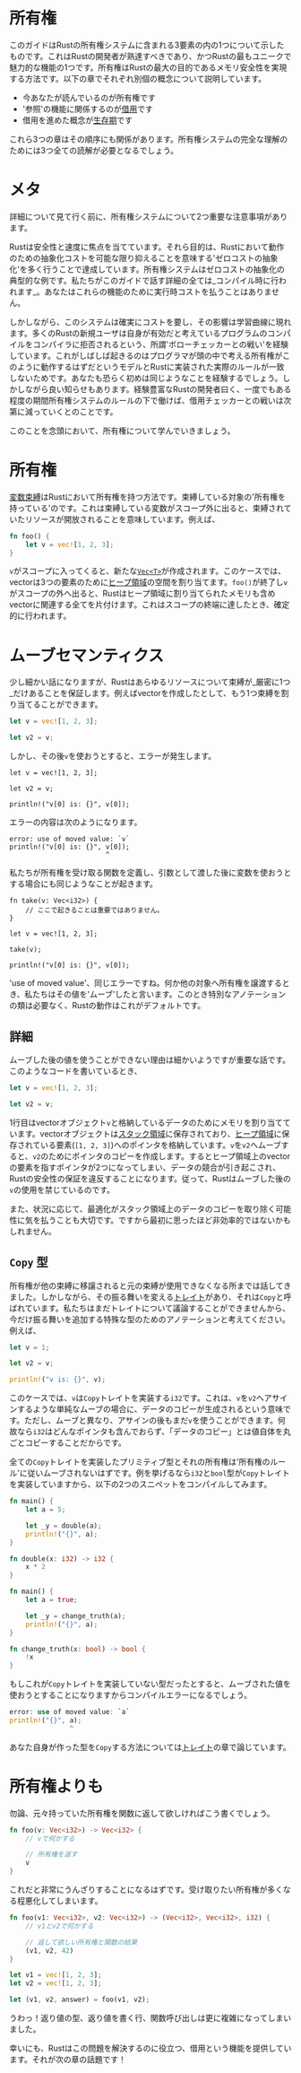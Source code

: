 # 所有権

このガイドはRustの所有権システムに含まれる3要素の内の1つについて示したものです。これはRustの開発者が熟達すべきであり、かつRustの最もユニークで魅力的な機能の1つです。所有権はRustの最大の目的であるメモリ安全性を実現する方法です。以下の章でそれぞれ別個の概念について説明しています。

* 今あなたが読んでいるのが所有権です
* '参照'の機能に関係するのが[借用][borrowing]です
* 借用を進めた概念が[生存期][lifetimes]です

これら3つの章はその順序にも関係があります。所有権システムの完全な理解のためには3つ全ての読解が必要となるでしょう。

[borrowing]: https://doc.rust-lang.org/book/references-and-borrowing.html
[lifetimes]: https://doc.rust-lang.org/book/lifetimes.html

# メタ

詳細について見て行く前に、所有権システムについて2つ重要な注意事項があります。

Rustは安全性と速度に焦点を当てています。それら目的は、Rustにおいて動作のための抽象化コストを可能な限り抑えることを意味する'ゼロコストの抽象化'を多く行うことで達成しています。所有権システムはゼロコストの抽象化の典型的な例です。私たちがこのガイドで話す詳細の全ては_コンパイル時に行われます_。あなたはこれらの機能のために実行時コストを払うことはありません。

しかしながら、このシステムは確実にコストを要し、その影響は学習曲線に現れます。多くのRustの新規ユーザは自身が有効だと考えているプログラムのコンパイルをコンパイラに拒否されるという、所謂'ボローチェッカーとの戦い'を経験しています。これがしばしば起きるのはプログラマが頭の中で考える所有権がこのように動作するはずだというモデルとRustに実装された実際のルールが一致しないためです。あなたも恐らく初めは同じようなことを経験するでしょう。しかしながら良い知らせもあります。経験豊富なRustの開発者曰く、一度でもある程度の期間所有権システムのルールの下で働けば、借用チェッカーとの戦いは次第に減っていくとのことです。

このことを念頭において、所有権について学んでいきましょう。

# 所有権

[変数束縛][bindings]はRustにおいて所有権を持つ方法です。束縛している対象の'所有権を持っている'のです。これは束縛している変数がスコープ外に出ると、束縛されていたリソースが開放されることを意味しています。例えば、

```rust
fn foo() {
    let v = vec![1, 2, 3];
}
```

`v`がスコープに入ってくると、新たな[`Vec<T>`][vect]が作成されます。このケースでは、vectorは3つの要素のために[ヒープ領域][heap]の空間を割り当てます。`foo()`が終了し`v`がスコープの外へ出ると、Rustはヒープ領域に割り当てられたメモリも含めvectorに関連する全てを片付けます。これはスコープの終端に達したとき、確定的に行われます。

[vect]: https://doc.rust-lang.org/std/vec/struct.Vec.html
[heap]: https://doc.rust-lang.org/book/the-stack-and-the-heap.html
[bindings]: https://doc.rust-lang.org/book/variable-bindings.html

# ムーブセマンティクス

少し細かい話になりますが、Rustはあらゆるリソースについて束縛が_厳密に1つ_だけあることを保証します。例えばvectorを作成したとして、もう1つ束縛を割り当てることができます。

```rust
let v = vec![1, 2, 3];

let v2 = v;
```

しかし、その後`v`を使おうとすると、エラーが発生します。

```rust,ignore
let v = vec![1, 2, 3];

let v2 = v;

println!("v[0] is: {}", v[0]);
```

エラーの内容は次のようになります。

```text
error: use of moved value: `v`
println!("v[0] is: {}", v[0]);
                        ^
```

私たちが所有権を受け取る関数を定義し、引数として渡した後に変数を使おうとする場合にも同じようなことが起きます。

```rust,ignore
fn take(v: Vec<i32>) {
    // ここで起きることは重要ではありません。
}

let v = vec![1, 2, 3];

take(v);

println!("v[0] is: {}", v[0]);
```

'use of moved value'、同じエラーですね。何か他の対象へ所有権を譲渡するとき、私たちはその値を'ムーブ'したと言います。このとき特別なアノテーションの類は必要なく、Rustの動作はこれがデフォルトです。

## 詳細

ムーブした後の値を使うことができない理由は細かいようですが重要な話です。このようなコードを書いているとき、

```rust
let v = vec![1, 2, 3];

let v2 = v;
```

1行目はvectorオブジェクト`v`と格納しているデータのためにメモリを割り当てています。vectorオブジェクトは[スタック領域][sh]に保存されており、[ヒープ領域][sh]に保存されている要素(`[1, 2, 3]`)へのポインタを格納しています。`v`を`v2`へムーブすると、`v2`のためにポインタのコピーを作成します。するとヒープ領域上のvectorの要素を指すポインタが2つになってしまい、データの競合が引き起こされ、Rustの安全性の保証を違反することになります。従って、Rustはムーブした後の`v`の使用を禁じているのです。

[sh]: https://doc.rust-lang.org/book/the-stack-and-the-heap.html

また、状況に応じて、最適化がスタック領域上のデータのコピーを取り除く可能性に気を払うことも大切です。ですから最初に思ったほど非効率的ではないかもしれません。

## `Copy` 型

所有権が他の束縛に移譲されると元の束縛が使用できなくなる所までは話してきました。しかしながら、その振る舞いを変える[トレイト][traits]があり、それは`Copy`と呼ばれています。私たちはまだトレイトについて議論することができませんから、今だけ振る舞いを追加する特殊な型のためのアノテーションと考えてください。例えば、

```rust
let v = 1;

let v2 = v;

println!("v is: {}", v);
```

このケースでは、`v`は`Copy`トレイトを実装する`i32`です。これは、`v`を`v2`へアサインするような単純なムーブの場合に、データのコピーが生成されるという意味です。ただし、ムーブと異なり、アサインの後もまだ`v`を使うことができます。何故なら`i32`はどんなポインタも含んでおらず、「データのコピー」とは値自体を丸ごとコピーすることだからです。

全ての`Copy`トレイトを実装したプリミティブ型とそれの所有権は'所有権のルール'に従いムーブされないはずです。例を挙げるなら`i32`と`bool`型が`Copy`トレイトを実装していますから、以下の2つのスニペットをコンパイルしてみます。

```rust
fn main() {
    let a = 5;

    let _y = double(a);
    println!("{}", a);
}

fn double(x: i32) -> i32 {
    x * 2
}
```

```rust
fn main() {
    let a = true;

    let _y = change_truth(a);
    println!("{}", a);
}

fn change_truth(x: bool) -> bool {
    !x
}
```

もしこれが`Copy`トレイトを実装していない型だったとすると、ムーブされた値を使おうとすることになりますからコンパイルエラーになるでしょう。

```rust
error: use of moved value: `a`
println!("{}", a);
               ^
```

あなた自身が作った型を`Copy`する方法については[トレイト][traits]の章で論じています。

[traits]: traits.html

# 所有権よりも

勿論、元々持っていた所有権を関数に返して欲しければこう書くでしょう。

```rust
fn foo(v: Vec<i32>) -> Vec<i32> {
    // vで何かする

    // 所有権を返す
    v
}
```

これだと非常にうんざりすることになるはずです。受け取りたい所有権が多くなる程悪化してしまいます。

```rust
fn foo(v1: Vec<i32>, v2: Vec<i32>) -> (Vec<i32>, Vec<i32>, i32) {
    // v1とv2で何かする

    // 返して欲しい所有権と関数の結果
    (v1, v2, 42)
}

let v1 = vec![1, 2, 3];
let v2 = vec![1, 2, 3];

let (v1, v2, answer) = foo(v1, v2);
```

うわっ！返り値の型、返り値を書く行、関数呼び出しは更に複雑になってしまいました。

幸いにも、Rustはこの問題を解決するのに役立つ、借用という機能を提供しています。それが次の章の話題です！
